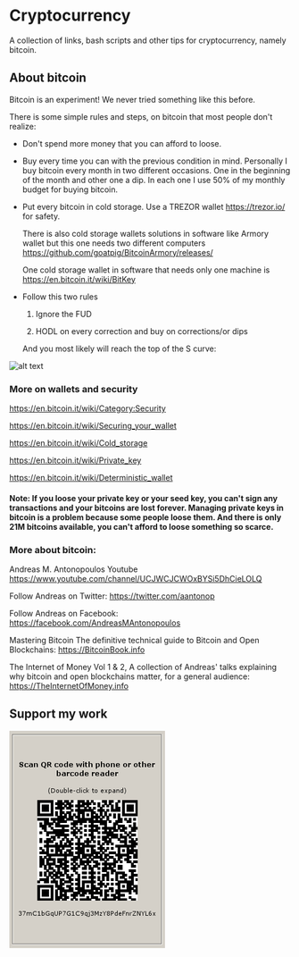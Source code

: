 # Cryptocurrency 

A collection of links, bash scripts and other tips for cryptocurrency, namely bitcoin.

## About bitcoin

Bitcoin is an experiment! We never tried something like this before. 

There is some simple rules and steps,  on bitcoin that most people don't realize:

  * Don't spend more money that you can afford to loose.
  
  * Buy every time you can with the previous condition in mind. Personally I buy bitcoin every month in two different occasions. One in the beginning of the month and other one a dip. In each one I use 50% of my monthly budget for buying bitcoin.
  
  * Put every bitcoin in cold storage. Use a TREZOR wallet https://trezor.io/ for safety. 

    There is also cold storage wallets solutions in software like Armory wallet but this one needs two different computers https://github.com/goatpig/BitcoinArmory/releases/ 

    One cold storage wallet in software that needs only one machine is https://en.bitcoin.it/wiki/BitKey 

 * Follow this two rules
 
   1. Ignore the FUD
  
   2. HODL on every correction and buy on corrections/or dips
  
   And you most likely will reach the top of the S curve:
 
 
![alt text](https://i.imgur.com/CLcf1Pm.jpg "Logo Title Text 1")

### More on wallets and security 

https://en.bitcoin.it/wiki/Category:Security

https://en.bitcoin.it/wiki/Securing_your_wallet

https://en.bitcoin.it/wiki/Cold_storage

https://en.bitcoin.it/wiki/Private_key

https://en.bitcoin.it/wiki/Deterministic_wallet

#### Note: If you loose your private key or your seed key, you can't sign any transactions and your bitcoins are lost forever.  Managing private keys in bitcoin is a problem because some people loose them. And there is only 21M bitcoins available, you can't afford to loose something so scarce. 

### More about bitcoin:

Andreas M. Antonopoulos Youtube https://www.youtube.com/channel/UCJWCJCWOxBYSi5DhCieLOLQ

Follow Andreas on Twitter: https://twitter.com/aantonop 

Follow Andreas on Facebook: https://facebook.com/AndreasMAntonopoulos 

Mastering Bitcoin The definitive technical guide to Bitcoin and Open Blockchains: https://BitcoinBook.info 

The Internet of Money Vol 1 & 2, A collection of Andreas' talks explaining why bitcoin and open blockchains matter, for a general audience: https://TheInternetOfMoney.info



## Support my work

![alt text](https://github.com/InserirAquiNome/crypto/blob/master/static/image/donate.png "Logo Title Text 1")
